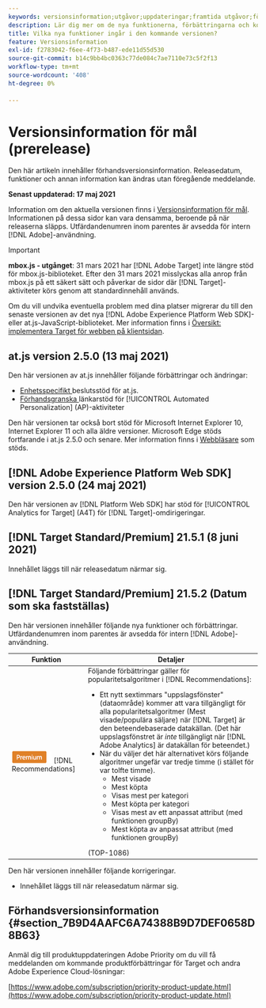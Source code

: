 ```yaml
---
keywords: versionsinformation;utgåvor;uppdateringar;framtida utgåvor;förbättringar;nya funktioner;korrigeringar;uppdateringar;prerelease
description: Lär dig mer om de nya funktionerna, förbättringarna och korrigeringarna i den kommande utgåvan av Adobe Target, bland annat SDK:er, API:er och JavaScript-bibliotek.
title: Vilka nya funktioner ingår i den kommande versionen?
feature: Versionsinformation
exl-id: f2783042-f6ee-4f73-b487-ede11d55d530
source-git-commit: b14c9bb4bc0363c77de084c7ae7110e73c5f2f13
workflow-type: tm+mt
source-wordcount: '408'
ht-degree: 0%

---
```


# Versionsinformation för mål (prerelease)

Den här artikeln innehåller förhandsversionsinformation. Releasedatum, funktioner och annan information kan ändras utan föregående meddelande.

**Senast uppdaterad: 17 maj 2021**

Information om den aktuella versionen finns i [Versionsinformation för mål](release-notes.md). Informationen på dessa sidor kan vara densamma, beroende på när releaserna släpps. Utfärdandenumren inom parentes är avsedda för intern [!DNL Adobe]-användning.

>[!IMPORTANT]
>
>**mbox.js - utgånget**: 31 mars 2021 har  [!DNL Adobe Target] inte längre stöd för mbox.js-biblioteket. Efter den 31 mars 2021 misslyckas alla anrop från mbox.js på ett säkert sätt och påverkar de sidor där [!DNL Target]-aktiviteter körs genom att standardinnehåll används.
>
>Om du vill undvika eventuella problem med dina platser migrerar du till den senaste versionen av det nya [!DNL Adobe Experience Platform Web SDK]- eller at.js-JavaScript-biblioteket. Mer information finns i [Översikt: implementera Target för webben på klientsidan](/help/c-implementing-target/c-implementing-target-for-client-side-web/implement-target-for-client-side-web.md).

## at.js version 2.5.0 (13 maj 2021)

Den här versionen av at.js innehåller följande förbättringar och ändringar:

* [Enhetsspecifikt ](/help/c-implementing-target/c-implementing-target-for-client-side-web/on-device-decisioning/on-device-decisioning.md) beslutsstöd för at.js.
* [Förhandsgranska ](/help/c-activities/c-activity-qa/activity-qa.md) länkarstöd för  [!UICONTROL Automated Personalization] (AP)-aktiviteter

Den här versionen tar också bort stöd för Microsoft Internet Explorer 10, Internet Explorer 11 och alla äldre versioner. Microsoft Edge stöds fortfarande i at.js 2.5.0 och senare. Mer information finns i [Webbläsare](/help/c-implementing-target/c-considerations-before-you-implement-target/supported-browsers.md) som stöds.

## [!DNL Adobe Experience Platform Web SDK] version 2.5.0 (24 maj 2021)

Den här versionen av [!DNL Platform Web SDK] har stöd för [!UICONTROL Analytics for Target] (A4T) för [!DNL Target]-omdirigeringar.

## [!DNL Target Standard/Premium] 21.5.1 (8 juni 2021)

Innehållet läggs till när releasedatum närmar sig.

## [!DNL Target Standard/Premium] 21.5.2 (Datum som ska fastställas)

Den här versionen innehåller följande nya funktioner och förbättringar. Utfärdandenumren inom parentes är avsedda för intern [!DNL Adobe]-användning.

| Funktion | Detaljer |
| --- | --- |
| ![Premium](/help/assets/premium.png) [!DNL Recommendations] | Följande förbättringar gäller för popularitetsalgoritmer i [!DNL Recommendations]:<ul><li>Ett nytt sextimmars &quot;uppslagsfönster&quot; (dataområde) kommer att vara tillgängligt för alla popularitetsalgoritmer (Mest visade/populära säljare) när [!DNL Target] är den beteendebaserade datakällan. (Det här uppslagsfönstret är *inte* tillgängligt när [!DNL Adobe Analytics] är datakällan för beteendet.)</li><li>När du väljer det här alternativet körs följande algoritmer ungefär var tredje timme (i stället för var tolfte timme).<ul><li>Mest visade</li><li>Mest köpta</li><li>Visas mest per kategori</li><li>Mest köpta per kategori</li><li>Visas mest av ett anpassat attribut (med funktionen groupBy)</li><li>Mest köpta av anpassat attribut (med funktionen groupBy)</li></ul></ul>(TOP-1086) |

Den här versionen innehåller följande korrigeringar.

* Innehållet läggs till när releasedatum närmar sig.

## Förhandsversionsinformation {#section_7B9D4AAFC6A74388B9D7DEF0658D8B63}

Anmäl dig till produktuppdateringen Adobe Priority om du vill få meddelanden om kommande produktförbättringar för Target och andra Adobe Experience Cloud-lösningar:

[https://www.adobe.com/subscription/priority-product-update.html](https://www.adobe.com/subscription/priority-product-update.html)
